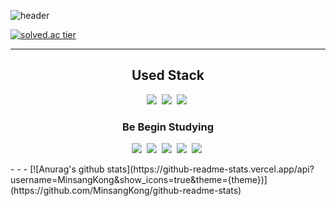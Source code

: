 ![header](https://capsule-render.vercel.app/api?type=slice&color=gradient&text=%20MinsangKong%20%20&height=200&fontSize=100)

[![solved.ac tier](http://mazassumnida.wtf/api/v2/generate_badge?boj=jka156)](https://solved.ac/jka156)
- - -

<h2 align="center">Used Stack</h2>
<p align="center">
  <img src="https://img.shields.io/badge/Python-3776AB?style=flat-square&logo=Python&logoColor=white"/></a>&nbsp 
  <img src="https://img.shields.io/badge/Java-007396?style=flat-square&logo=Java&logoColor=white"/></a>&nbsp 
  <img src="https://img.shields.io/badge/Android Studio-#3DDC84?style=flat-square&logo=Android Studio&logoColor=white"/></a>&nbsp 
</p>
<h3 align="center">Be Begin Studying</h3>
<p align="center">
  <img src="https://img.shields.io/badge/Mysql-E6B91E?style=flat-square&logo=MySql&logoColor=white"/></a>&nbsp 
  <img src="https://img.shields.io/badge/JavaScript-F7DF1E?style=flat-square&logo=JavaScript&logoColor=white"/></a>&nbsp 
  <img src="https://img.shields.io/badge/React-61DAFB?style=flat-square&logo=React&logoColor=white"/></a>&nbsp 
  <img src="https://img.shields.io/badge/HTML5-E34F26?style=flat-square&logo=HTML5&logoColor=white"/></a>&nbsp 
  <img src="https://img.shields.io/badge/css-1572B6?style=flat-square&logo=css3&logoColor=white"/></a>&nbsp 

</p>
- - -
[![Anurag's github stats](https://github-readme-stats.vercel.app/api?username=MinsangKong&show_icons=true&theme={theme})](https://github.com/MinsangKong/github-readme-stats)
